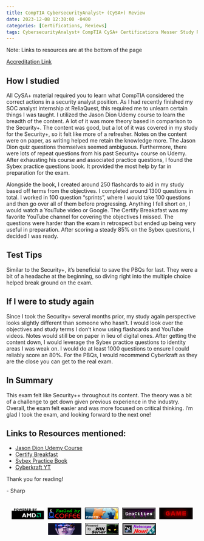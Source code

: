 ```yaml
---
title: CompTIA CybersecurityAnalyst+ (CySA+) Review
date: 2023-12-08 12:30:00 -0400
categories: [Certifications, Reviews]
tags: CybersecurityAnalyst+ CompTIA CySA+ Certifications Messer Study Review Dion Sybex 
---
```

Note: Links to resources are at the bottom of the page

[Accreditation Link](https://www.credly.com/badges/0dc73e77-cd94-47a5-a4ba-11644b6dfa24)

## How I studied
All CySA+ material required you to learn what CompTIA considered the correct actions in a security analyst position. As I had recently finished my SOC analyst internship at ReliaQuest, this required me to unlearn certain things I was taught. I utilized the Jason Dion Udemy course to learn the breadth of the content. A lot of it was more theory based in comparison to the Security+. The content was good, but a lot of it was covered in my study for the Security+, so it felt like more of a refresher. Notes on the content were on paper, as writing helped me retain the knowledge more. The Jason Dion quiz questions themselves seemed ambiguous. Furthermore, there were lots of repeat questions from his past Security+ course on Udemy. After exhausting his course and associated practice questions, I found the Sybex practice questions book. It provided the most help by far in preparation for the exam. 


Alongside the book, I created around 250 flashcards to aid in my study based off terms from the objectives. I completed around 1300 questions in total. I worked in 100 question “sprints”, where I would take 100 questions and then go over all of them before progressing. Anything I fell short on, I would watch a YouTube video or Google. The Certify Breakafast was my favorite YouTube channel for covering the objectives I missed. The questions were harder than the exam in retrospect but ended up being very useful in preparation. After scoring a steady 85% on the Sybex questions, I decided I was ready. 

## Test Tips
Similar to the Security+, it’s beneficial to save the PBQs for last. They were a bit of a headache at the beginning, so diving right into the multiple choice helped break ground on the exam. 

## If I were to study again
Since I took the Security+ several months prior, my study again perspective looks slightly different than someone who hasn’t. I would look over the objectives and study terms I don’t know using flashcards and YouTube videos. Notes would still be on paper in lieu of digital ones. After getting the content down, I would leverage the Sybex practice questions to identity areas I was weak on. I would do at least 1000 questions to ensure I could reliably score an 80%. For the PBQs, I would recommend Cyberkraft as they are the close you can get to the real exam. 

## In Summary
This exam felt like Security++ throughout its content. The theory was a bit of a challenge to get down given previous experience in the industry. Overall, the exam felt easier and was more focused on critical thinking. I’m glad I took the exam, and looking forward to the next one!

## Links to Resources mentioned:
- [Jason Dion Udemy Course](https://www.udemy.com/course/comptia-cysa-003/)
- [Certify Breakfast](https://www.youtube.com/@CertifyBreakfast)
- [Sybex Practice Book](https://a.co/d/4HLu2ey)
- [Cyberkraft YT](https://www.youtube.com/@cyberkraft539)

Thank you for reading!
  
\- Sharp


<div><br></div>
<div style="display: flex; flex-wrap: wrap; justify-content: center;">
  <img src="../assets/gifs/amd_powered.gif" alt="GIF 1" style="max-width: 100%; height: auto; margin: 5px;">
  <img src="../assets/gifs/coffee.gif" alt="GIF 2" style="max-width: 100%; height: auto; margin: 5px;">
  <img src="../assets/gifs/firefox3.gif" alt="GIF 2" style="max-width: 100%; height: auto; margin: 5px;">
  <img src="../assets/gifs/geocities_skyline.gif" alt="GIF 2" style="max-width: 100%; height: auto; margin: 5px;">
  <img src="../assets/gifs/next_game.gif" alt="GIF 2" style="max-width: 100%; height: auto; margin: 5px;">
  <img src="../assets/gifs/volta.gif" alt="GIF 2" style="max-width: 100%; height: auto; margin: 5px;">
  <img src="../assets/gifs/wcpower.gif" alt="GIF 2" style="max-width: 100%; height: auto; margin: 5px;">
  <img src="../assets/gifs/netscapenow2.gif" alt="GIF 2" style="max-width: 100%; height: auto; margin: 5px;">
  
</div>
